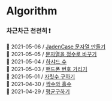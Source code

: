 # Algorithm

### 차근차근 천천히 ❗️

📍 2021-05-06 / [JadenCase 문자열 만들기](./Algorithm/2021-05-06.md)
<br />
📍 2021-05-05 / [문자열을 정수로 바꾸기](./Algorithm/2021-05-05.md)
<br />
📍 2021-05-04 / [하샤드 수](./Algorithm/2021-05-04.md)
<br />
📍 2021-05-03 / [핸드폰 번호 가리기](./Algorithm/2021-05-03.md)
<br />
📍 2021-05-01 / [자릿수 구하기](./Algorithm/2021-05-01.md)
<br />
📍 2021-04-30 / [짝수와 홀수](./Algorithm/2021-04-30.md)
<br />
📍 2021-04-29 / [평균구하기](./Algorithm/2021-04-29.md)
